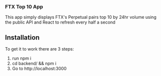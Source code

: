 ### FTX Top 10 App

This app simply displays FTX's Perpetual pairs top 10 by 24hr volume using the public API and React to refresh every half a second

## Installation

To get it to work there are 3 steps:

1. run npm i
2. cd backend/ && npm i
3. Go to http://localhost:3000